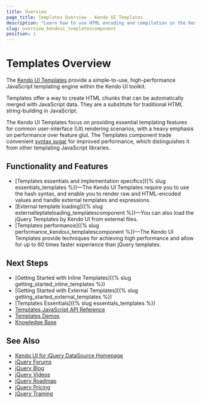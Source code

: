```yaml
---
title: Overview
page_title: Templates Overview - Kendo UI Templates
description: "Learn how to use HTML encoding and compilation in the Kendo UI for jQuery Templates component."
slug: overview_kendoui_templatescomponent
position: 1
---
```


# Templates Overview

The [Kendo UI Templates](https://demos.telerik.com/kendo-ui/templates/index) provide a simple-to-use, high-performance JavaScript templating engine within the Kendo UI toolkit.

Templates offer a way to create HTML chunks that can be automatically merged with JavaScript data. They are a substitute for traditional HTML string-building in JavaScript. 

The Kendo UI Templates focus on providing essential templating features for common user-interface (UI) rendering scenarios, with a heavy emphasis on performance over feature glut. The Templates component trade convenient [syntax sugar](https://en.wikipedia.org/wiki/Syntactic_sugar) for improved performance, which distinguishes it from other templating JavaScript libraries.

## Functionality and Features 

* [Templates essentials and implementation specifics]({% slug essentials_templates %})&mdash;The Kendo UI Templates require you to use the hash syntax, and enable you to render raw and HTML-encoded values and handle external templates and expressions.
* [External template loading]({% slug externalteplateloading_templatescomponent %})&mdash;You can also load the jQuery Templates by Kendo UI from external files.
* [Templates performance]({% slug performance_kendoui_templatescomponent %})&mdash;The Kendo UI Templates provide techniques for achieving high performance and allow for up to 60 times faster experience than jQuery templates.

## Next Steps 

* [Getting Started with Inline Templates]({% slug getting_started_inline_templates %})
* [Getting Started with External Templates]({% slug getting_started_external_templates %})
* [Templates Essentials]({% slug essentials_templates %})
* [Templates JavaScript API Reference](/api/javascript/kendo/methods/template)
* [Templates Demos](https://demos.telerik.com/kendo-ui/templates/index)
* [Knowledge Base](https://docs.telerik.com/kendo-ui/knowledge-base)

## See Also 

* [Kendo UI for jQuery DataSource Homepage](https://www.telerik.com/kendo-jquery-ui/datasource)
* [jQuery Forums](https://www.telerik.com/forums/kendo-ui)
* [jQuery Blog](https://www.telerik.com/blogs/tag/jquery)
* [jQuery Videos](https://www.telerik.com/videos/kendo-jquery-ui)
* [jQuery Roadmap](https://www.telerik.com/support/whats-new/kendo-ui/roadmap)
* [jQuery Pricing](https://www.telerik.com/purchase/kendo-ui)
* [jQuery Training](https://learn.telerik.com/learn/course/external/view/elearning/30/kendo-ui-for-jquery-with-javascript)
